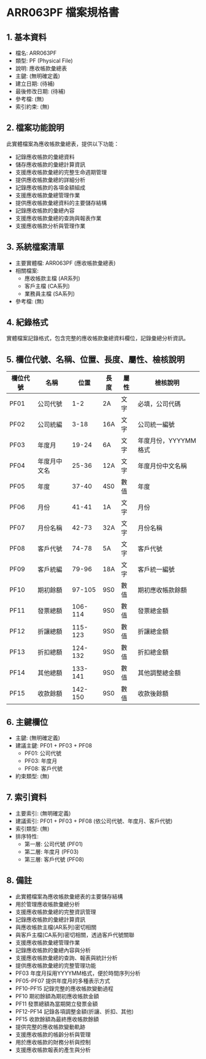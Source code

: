 # ARR063PF 檔案規格書

## 1. 基本資料
- 檔名: ARR063PF
- 類型: PF (Physical File)
- 說明: 應收帳款彙總表
- 主鍵: (無明確定義)
- 建立日期: (待補)
- 最後修改日期: (待補)
- 參考檔: (無)
- 索引約束: (無)

## 2. 檔案功能說明
此實體檔案為應收帳款彙總表，提供以下功能：
- 記錄應收帳款的彙總資料
- 儲存應收帳款的彙總計算資訊
- 支援應收帳款彙總的完整生命週期管理
- 提供應收帳款彙總的詳細分析
- 記錄應收帳款的各項金額組成
- 支援應收帳款彙總管理作業
- 提供應收帳款彙總資料的主要儲存結構
- 記錄應收帳款的彙總內容
- 支援應收帳款彙總的查詢與報表作業
- 支援應收帳款分析與管理作業

## 3. 系統檔案清單
- 主要實體檔: ARR063PF (應收帳款彙總表)
- 相關檔案: 
  - 應收帳款主檔 (AR系列)
  - 客戶主檔 (CA系列)
  - 業務員主檔 (SA系列)
- 參考檔: (無)

## 4. 紀錄格式
實體檔案記錄格式，包含完整的應收帳款彙總資料欄位，記錄彙總分析資訊。

## 5. 欄位代號、名稱、位置、長度、屬性、檢核說明
| 欄位代號 | 名稱 | 位置 | 長度 | 屬性 | 檢核說明 |
|----------|------|------|------|------|----------|
| PF01 | 公司代號 | 1-2 | 2A | 文字 | 必填，公司代碼 |
| PF02 | 公司統編 | 3-18 | 16A | 文字 | 公司統一編號 |
| PF03 | 年度月 | 19-24 | 6A | 文字 | 年度月份，YYYYMM格式 |
| PF04 | 年度月中文名 | 25-36 | 12A | 文字 | 年度月份中文名稱 |
| PF05 | 年度 | 37-40 | 4S0 | 數值 | 年度 |
| PF06 | 月份 | 41-41 | 1A | 文字 | 月份 |
| PF07 | 月份名稱 | 42-73 | 32A | 文字 | 月份名稱 |
| PF08 | 客戶代號 | 74-78 | 5A | 文字 | 客戶代號 |
| PF09 | 客戶統編 | 79-96 | 18A | 文字 | 客戶統一編號 |
| PF10 | 期初餘額 | 97-105 | 9S0 | 數值 | 期初應收帳款餘額 |
| PF11 | 發票總額 | 106-114 | 9S0 | 數值 | 發票總金額 |
| PF12 | 折讓總額 | 115-123 | 9S0 | 數值 | 折讓總金額 |
| PF13 | 折扣總額 | 124-132 | 9S0 | 數值 | 折扣總金額 |
| PF14 | 其他總額 | 133-141 | 9S0 | 數值 | 其他調整總金額 |
| PF15 | 收款餘額 | 142-150 | 9S0 | 數值 | 收款後餘額 |

## 6. 主鍵欄位
- 主鍵: (無明確定義)
- 建議主鍵: PF01 + PF03 + PF08
  - PF01: 公司代號
  - PF03: 年度月
  - PF08: 客戶代號
- 約束類型: (無)

## 7. 索引資料
- 主要索引: (無明確定義)
- 建議索引: PF01 + PF03 + PF08 (依公司代號、年度月、客戶代號)
- 索引類型: (無)
- 排序特性: 
  - 第一層: 公司代號 (PF01)
  - 第二層: 年度月 (PF03)
  - 第三層: 客戶代號 (PF08)

## 8. 備註
- 此實體檔案為應收帳款彙總表的主要儲存結構
- 用於管理應收帳款彙總分析
- 支援應收帳款彙總的完整資訊管理
- 記錄應收帳款的彙總計算資訊
- 與應收帳款主檔(AR系列)密切相關
- 與客戶主檔(CA系列)密切相關，透過客戶代號關聯
- 支援應收帳款彙總管理作業
- 記錄應收帳款的彙總內容與分析
- 支援應收帳款彙總的查詢、報表與統計分析
- 提供應收帳款彙總的完整管理功能
- PF03 年度月採用YYYYMM格式，便於時間序列分析
- PF05-PF07 提供年度月的多種表示方式
- PF10-PF15 記錄完整的應收帳款變動過程
- PF10 期初餘額為期初應收帳款金額
- PF11 發票總額為當期開立發票金額
- PF12-PF14 記錄各項調整金額(折讓、折扣、其他)
- PF15 收款餘額為最終應收帳款餘額
- 提供完整的應收帳款變動軌跡
- 支援應收帳款的帳齡分析與管理
- 用於應收帳款的財務分析與控制
- 支援應收帳款報表的產生與分析 